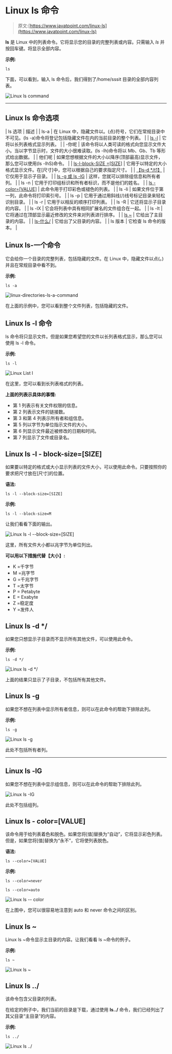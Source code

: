 # Linux ls 命令

> 原文:[https://www.javatpoint.com/linux-ls](https://www.javatpoint.com/linux-ls)

**ls** 是 Linux 中的列表命令。它将显示您的目录的完整列表或内容。只需输入 *ls* 并按回车键。将显示全部内容。

**示例:**

```
ls

```

下面，可以看到，输入 ls 命令后，我们得到了/home/sssit 目录的全部内容列表。

![Linux ls command](../Images/138075e1e1ae6f91092bf8abc4c52994.png)

* * *

## Linux ls 命令选项

| ls 选项 | 描述 |
| ls-a | 在 Linux 中，隐藏文件以。(点)符号，它们在常规目录中不可见。(ls -a)命令将登记包括隐藏文件在内的当前目录的整个列表。 |
| [ls -l](#linux-ls-l) | 它将以长列表格式显示列表。 |
| -你呢 | 该命令将以人类可读的格式向您显示文件大小。当以字节显示时，文件的大小很难读取。(ls -lh)命令将以 Mb、Gb、Tb 等形式给出数据。 |
| 他们呢 | 如果您想根据文件的大小以降序(顶部最高)显示文件，那么您可以使用(ls -lhS)命令。 |
| [ls-l-block-SIZE =[SIZE]](#linux-ls-l-block-size) | 它用于以特定的大小格式显示文件。在[尺寸]中，您可以根据自己的要求指定尺寸。 |
| [【ls-d */t1】](#linux-ls-d-asterisk-slash) | 它仅用于显示子目录。 |
| [ls -g 或 ls -lG](#linux-ls-g) | 这样，您就可以排除组信息和所有者列。 |
| ls -n | 它用于打印组标识和所有者标识，而不是他们的姓名。 |
| [ls - color=[VALUE]](#linux-ls-color) | 此命令用于打印彩色或褪色的列表。 |
| ls -li | 如果文件位于第一列，此命令将打印索引号。 |
| ls -p | 它用于通过用斜线(/)线号标记目录来轻松识别目录。 |
| ls -r | 它用于以相反的顺序打印列表。 |
| ls -R | 它还将显示子目录的内容。 |
| ls -lX | 它会将列表中具有相同扩展名的文件组合在一起。 |
| ls -lt | 它将通过在顶部显示最近修改的文件来对列表进行排序。 |
| [ls ~](#linux-ls-tilde) | 它给出了主目录的内容。 |
| [ls-什么/](#linux-ls-dot-dot-slash) | 它给出了父目录的内容。 |
| ls 版本 | 它检查 ls 命令的版本。 |

## Linux ls-一个命令

它会给你一个目录的完整列表，包括隐藏的文件。在 Linux 中，隐藏文件以点(。)并且在常规目录中看不到。

**示例:**

```
ls -a

```

![linux-directories-ls-a-command](../Images/4258490e84296b4b88f00b689d8e2c04.png)

在上面的示例中，您可以看到整个文件列表，包括隐藏的文件。

## Linux ls -l 命令

ls 命令将只显示文件。但是如果您希望您的文件以长列表格式显示，那么您可以使用 ls -l 命令。

**示例:**

```
ls -l

```

![Linux List l](../Images/9796e92e222fee874c7407facc350eec.png)

在这里，您可以看到长列表格式的列表。

**上面的列表示具体的事情:**

*   第 1 列表示有关文件权限的信息。
*   第 2 列表示文件的链接数。
*   第 3 和第 4 列表示所有者和组信息。
*   第 5 列以字节为单位指示文件的大小。
*   第 6 列显示文件最近被修改的日期和时间。
*   第 7 列显示了文件或目录名。

## Linux ls -l - block-size=[SIZE]

如果要以特定的格式或大小显示列表的文件大小，可以使用此命令。只要按照你的要求把尺寸放在[尺寸]的位置。

**语法:**

```
ls -l --block-size=[SIZE]

```

**示例:**

```
ls -l --block-size=M

```

让我们看看下面的输出。

![Linux ls -l --block-size=[SIZE]](../Images/4b3f41385fde85b69793e1ce3714980a.png)

这里，所有文件大小都以兆字节为单位列出。

**可以用以下措施代替【大小】:**

*   K =千字节
*   M =兆字节
*   G =千兆字节
*   T =太字节
*   P = Petabyte
*   E = Exabyte
*   Z =稳定度
*   Y =发件人

## Linux ls -d */

如果您只想显示子目录而不显示所有其他文件，可以使用此命令。

**示例:**

```
ls -d */

```

![Linux ls -d */](../Images/9d045df6d1f5097f0e4456bd68dec2fb.png)

上面的结果只显示了子目录，不包括所有其他文件。

## Linux ls -g

如果您不想在列表中显示所有者信息，则可以在此命令的帮助下排除此列。

**示例:**

```
ls -g

```

![Linux ls -g](../Images/f13e6a098d64142e2d60cfb473e9b7cd.png)

此处不包括所有者列。

* * *

## Linux ls -lG

如果您不想在列表中显示组信息，则可以在此命令的帮助下排除此列。

![Linux ls -IG](../Images/96904c46303374ba6e8eb49aa87b2cb3.png)

此处不包括组列。

## Linux ls - color=[VALUE]

该命令用于给列表着色和脱色。如果您将[值]替换为“自动”，它将显示彩色列表。但是，如果您将[值]替换为“永不”，它将使列表脱色。

**语法:**

```
ls --color=[VALUE]

```

**示例:**

```
ls --color=never

```

```
ls --color=auto

```

![Linux ls -- color](../Images/474d28604f20582746af8bf7ed8a4963.png)

在上图中，您可以很容易地注意到 auto 和 never 命令之间的区别。

## Linux ls ~

Linux ls ~命令显示主目录的内容。让我们看看 ls ~命令的例子。

**示例:**

```
ls ~

```

![Linux ls ~](../Images/58bedbb4c337ec88604591bb78eca3db.png)

## Linux ls ../

该命令包含父目录的列表。

在给定的例子中，我们当前的目录是下载，通过使用 **ls../** 命令，我们已经列出了其父目录“主目录”的内容。

**示例:**

```
ls ../

```

![Linux ls ../](../Images/0efb85918954c0a7017e0233c3f9d133.png)